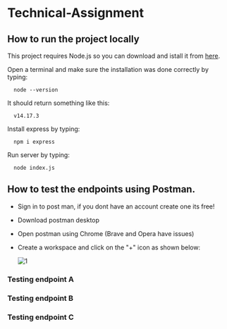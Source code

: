 # Technical-Assignment

## How to run the project locally 
  This project requires Node.js so you can download and istall it from [here](https://nodejs.org/en/download/).
  
  Open a terminal and make sure the installation was done correctly by typing:
  
      node --version
      
  It should return something like this:
  
      v14.17.3
      
  Install express by typing:
  
      npm i express
      
  Run server by typing:
  
      node index.js 

## How to test the endpoints using Postman.
  - Sign in to post man, if you dont have an account create one its free!
  - Download postman desktop
  - Open postman using Chrome (Brave and Opera have issues)
  - Create a workspace and click on the "+" icon as shown below:
    
    ![1](https://user-images.githubusercontent.com/25777650/178104808-8929781d-8114-4014-b3e1-09cdfb4b283f.png)

  
### Testing endpoint A

### Testing endpoint B

### Testing endpoint C
